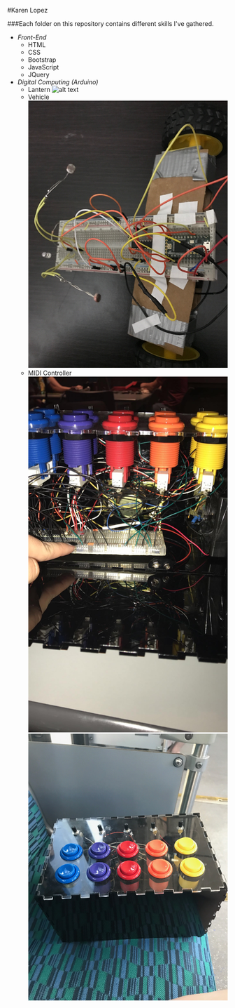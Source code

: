 #Karen Lopez

###Each folder on this repository contains different skills I've gathered. 

* _Front-End_
	* HTML
	* CSS
	* Bootstrap
	* JavaScript
	* JQuery
* _Digital Computing (Arduino)_
	* Lantern
	![alt text](https://github.com/kvlopez1/main/blob/master/img/Lantern.png)
	* Vehicle
	![alt text](https://github.com/kvlopez1/main/blob/master/img/vehicleUp.JPG)
	* MIDI Controller
	![alt text](https://github.com/kvlopez1/main/blob/master/img/insideMIDI.JPG)
	![alt text](https://github.com/kvlopez1/main/blob/master/img/MIDI.JPG)
	
